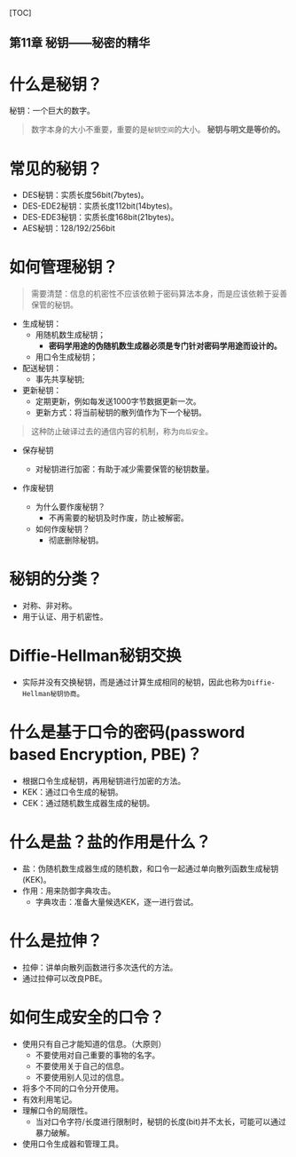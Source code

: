 [TOC]

第11章 秘钥——秘密的精华
---

# 什么是秘钥？
秘钥：一个巨大的数字。
> 数字本身的大小不重要，重要的是`秘钥空间`的大小。
**秘钥与明文是等价的。**

# 常见的秘钥？
* DES秘钥：实质长度56bit(7bytes)。
* DES-EDE2秘钥：实质长度112bit(14bytes)。
* DES-EDE3秘钥：实质长度168bit(21bytes)。
* AES秘钥：128/192/256bit


# 如何管理秘钥？
> 需要清楚：信息的机密性不应该依赖于密码算法本身，而是应该依赖于妥善保管的秘钥。
* 生成秘钥：
  * 用随机数生成秘钥；
    * **密码学用途的伪随机数生成器必须是专门针对密码学用途而设计的。**
  * 用口令生成秘钥；
* 配送秘钥：
  * 事先共享秘钥;
* 更新秘钥：
  * 定期更新，例如每发送1000字节数据更新一次。
  * 更新方式：将当前秘钥的散列值作为下一个秘钥。
> 这种防止破译过去的通信内容的机制，称为`向后安全`。

* 保存秘钥
  * 对秘钥进行加密：有助于减少需要保管的秘钥数量。

* 作废秘钥
  * 为什么要作废秘钥？
    * 不再需要的秘钥及时作废，防止被解密。
  * 如何作废秘钥？
    * 彻底删除秘钥。


# 秘钥的分类？
* 对称、非对称。
* 用于认证、用于机密性。


# Diffie-Hellman秘钥交换
* 实际并没有交换秘钥，而是通过计算生成相同的秘钥，因此也称为`Diffie-Hellman秘钥协商`。


# 什么是基于口令的密码(password based Encryption, PBE)？
* 根据口令生成秘钥，再用秘钥进行加密的方法。
* KEK：通过口令生成的秘钥。
* CEK：通过随机数生成器生成的秘钥。

# 什么是盐？盐的作用是什么？
* 盐：伪随机数生成器生成的随机数，和口令一起通过单向散列函数生成秘钥(KEK)。
* 作用：用来防御字典攻击。
  * 字典攻击：准备大量候选KEK，逐一进行尝试。

# 什么是拉伸？
* 拉伸：讲单向散列函数进行多次迭代的方法。
* 通过拉伸可以改良PBE。

# 如何生成安全的口令？
* 使用只有自己才能知道的信息。（大原则）
  * 不要使用对自己重要的事物的名字。
  * 不要使用关于自己的信息。
  * 不要使用别人见过的信息。
* 将多个不同的口令分开使用。
* 有效利用笔记。
* 理解口令的局限性。
  * 当对口令字符/长度进行限制时，秘钥的长度(bit)并不太长，可能可以通过暴力破解。
* 使用口令生成器和管理工具。